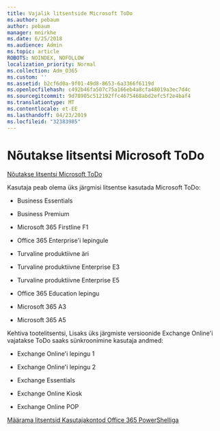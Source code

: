 ```yaml
---
title: Vajalik litsentside Microsoft ToDo
ms.author: pebaum
author: pebaum
manager: mnirkhe
ms.date: 6/25/2018
ms.audience: Admin
ms.topic: article
ROBOTS: NOINDEX, NOFOLLOW
localization_priority: Normal
ms.collection: Adm_O365
ms.custom: ''
ms.assetid: b2cf6d0a-9f01-49d8-8653-6a3366f6119d
ms.openlocfilehash: c492b46fa507c75a166eb4a8cfa48019a3ec7d4c
ms.sourcegitcommit: 9d78905c512192ffc4675468abd2efc5f2e4baf4
ms.translationtype: MT
ms.contentlocale: et-EE
ms.lasthandoff: 04/23/2019
ms.locfileid: "32383985"
---
```

# <a name="required-licenses-for-microsoft-todo"></a>Nõutakse litsentsi Microsoft ToDo

[Nõutakse litsentsi Microsoft ToDo](https://support.office.com/article/381e9d1b-c500-49b5-973e-890fd86528d7.aspx)
  
Kasutaja peab olema üks järgmisi litsentse kasutada Microsoft ToDo:
  
- Business Essentials
    
- Business Premium
    
- Microsoft 365 Firstline F1
    
- Office 365 Enterprise'i lepingule
    
- Turvaline produktiivne äri
    
- Turvaline produktiivne Enterprise E3
    
- Turvaline produktiivne Enterprise E5
    
- Office 365 Education lepingu
    
- Microsoft 365 A3
    
- Microsoft 365 A5
    
Kehtiva tootelitsentsi, Lisaks üks järgmiste versioonide Exchange Online'i vajatakse ToDo saaks sünkroonimine kasutaja andmed: 
  
- Exchange Online'i lepingu 1
    
- Exchange Online'i lepingu 2
    
- Exchange Essentials
    
- Exchange Online Kiosk
    
- Exchange Online POP
    
[Määrama litsentsid Kasutajakontod Office 365 PowerShelliga](https://docs.microsoft.com/office365/enterprise/powershell/assign-licenses-to-user-accounts-with-office-365-powershell )
  

